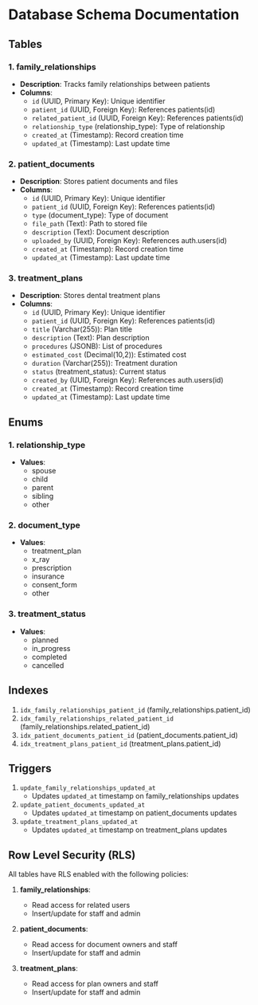 # Database Schema Documentation

## Tables

### 1. family_relationships

- **Description**: Tracks family relationships between patients
- **Columns**:
  - `id` (UUID, Primary Key): Unique identifier
  - `patient_id` (UUID, Foreign Key): References patients(id)
  - `related_patient_id` (UUID, Foreign Key): References patients(id)
  - `relationship_type` (relationship_type): Type of relationship
  - `created_at` (Timestamp): Record creation time
  - `updated_at` (Timestamp): Last update time

### 2. patient_documents

- **Description**: Stores patient documents and files
- **Columns**:
  - `id` (UUID, Primary Key): Unique identifier
  - `patient_id` (UUID, Foreign Key): References patients(id)
  - `type` (document_type): Type of document
  - `file_path` (Text): Path to stored file
  - `description` (Text): Document description
  - `uploaded_by` (UUID, Foreign Key): References auth.users(id)
  - `created_at` (Timestamp): Record creation time
  - `updated_at` (Timestamp): Last update time

### 3. treatment_plans

- **Description**: Stores dental treatment plans
- **Columns**:
  - `id` (UUID, Primary Key): Unique identifier
  - `patient_id` (UUID, Foreign Key): References patients(id)
  - `title` (Varchar(255)): Plan title
  - `description` (Text): Plan description
  - `procedures` (JSONB): List of procedures
  - `estimated_cost` (Decimal(10,2)): Estimated cost
  - `duration` (Varchar(255)): Treatment duration
  - `status` (treatment_status): Current status
  - `created_by` (UUID, Foreign Key): References auth.users(id)
  - `created_at` (Timestamp): Record creation time
  - `updated_at` (Timestamp): Last update time

## Enums

### 1. relationship_type

- **Values**:
  - spouse
  - child
  - parent
  - sibling
  - other

### 2. document_type

- **Values**:
  - treatment_plan
  - x_ray
  - prescription
  - insurance
  - consent_form
  - other

### 3. treatment_status

- **Values**:
  - planned
  - in_progress
  - completed
  - cancelled

## Indexes

1. `idx_family_relationships_patient_id` (family_relationships.patient_id)
2. `idx_family_relationships_related_patient_id` (family_relationships.related_patient_id)
3. `idx_patient_documents_patient_id` (patient_documents.patient_id)
4. `idx_treatment_plans_patient_id` (treatment_plans.patient_id)

## Triggers

1. `update_family_relationships_updated_at`
   - Updates `updated_at` timestamp on family_relationships updates
2. `update_patient_documents_updated_at`
   - Updates `updated_at` timestamp on patient_documents updates
3. `update_treatment_plans_updated_at`
   - Updates `updated_at` timestamp on treatment_plans updates

## Row Level Security (RLS)

All tables have RLS enabled with the following policies:

1. **family_relationships**:

   - Read access for related users
   - Insert/update for staff and admin

2. **patient_documents**:

   - Read access for document owners and staff
   - Insert/update for staff and admin

3. **treatment_plans**:
   - Read access for plan owners and staff
   - Insert/update for staff and admin
